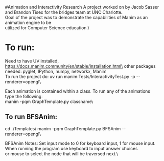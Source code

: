#Animation and Interactivity Research
A project worked on by Jacob Sasser and Brandon Tiseo for the bridges team at UNC Charlotte.\
Goal of the project was to demonstrate the capabilities of Manim as an animation engine to be\
utilized for Computer Science education.\
    
# To run: 
Need to have UV installed, https://docs.manim.community/en/stable/installation.html\
other packages needed: pyglet, IPython, numpy, networkx, Manim\
To run the project do: uv run manim Tests/InteractivityTest.py -p --renderer=opengl\

Each animation is contained within a class. To run any of the animations type the following:\
manim -pqm GraphTemplate.py classname\

## To run BFSAnim:
cd .\Templates\\
manim -pqm GraphTemplate.py BFSAnim --renderer=opengl\

BFSAnim Notes:
Set input mode to 0 for keyboard input, 1 for mouse input.\
When running the program use keyboard to input answer choices\
or mouse to select the node that will be traversed next.\


